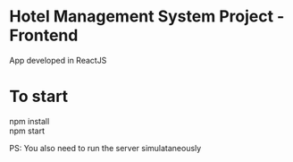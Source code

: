 # Hotel Management System Project - Frontend
App developed in ReactJS

# To start
npm install <br>
npm start

PS: You also need to run the server simulataneously 
